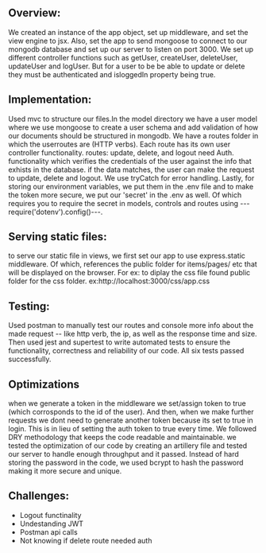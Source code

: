 
<body>
  <h2>Overview:</h2>
  <p>We created an instance of the app object, set up middleware, and set the view engine to jsx. Also, set the app to
    send
    mongoose to connect to our mongodb database and set up our server to listen on port 3000. We set up different
    controller functions such as getUser, createUser, deleteUser, updateUser and logUser. But for a user to be be able to
    update or delete they must be authenticated and isloggedIn property being true.</p>

  <h2>Implementation:</h2>
  <p>Used mvc to structure our files.In the model directory we have a user model where we use mongoose to create a user
    schema and add validation of how our documents should be structured in mongodb. We have a routes folder in which the
    userroutes are (HTTP verbs). Each route has its own user controller functionality. routes: update, delete, and logout
    need Auth. functionality which verifies the credentials of the user against the info that exhists in the database.
    if the data matches, the user can make the request to update, delete and logout. We use tryCatch for error handling.
    Lastly, for storing our environment variables, we put them in the .env file and to make the token more secure, we
    put our 'secret' in the .env as well. Of which requires you to require the secret in models, controls and routes
    using ---require('dotenv').config()---. </p>

  <h2>Serving static files:</h2>
  <p>to serve our static file in views, we first set our app to use express.static middleware. Of which, references the
    public folder for items/pages/ etc that will be displayed on the browser. For ex: to diplay the css file found
    public folder for the css folder. ex:http://localhost:3000/css/app.css</p>

  <h2>Testing:</h2>
  <p>Used postman to manually test our routes and console more info about the made request -- like http verb, the ip, as
    well as the response time and size. Then used jest and supertest to write automated tests to ensure the
    functionality, correctness and reliability of our code. All six tests passed successfully.
  </p>
  <h2>Optimizations</h2>
  <p>when we generate a token in the middleware we set/assign token to true (which corrosponds to the id of the user).
    And then, when we make further requests we dont need to generate another token because its set to true in login.
    This is in lieu of setting the auth token to true every time. We followed DRY methodology that keeps the code
    readable and maintainable. we tested the optimization of our code by creating an artillery file and tested our
    server to handle enough throughput and it passed. Instead of hard storing the password in the code, we used bcrypt
    to hash the password making it more secure and unique.</p>
  <h2>Challenges:</h2>
  <ul>
    <li>Logout functinality</li>
    <li>Undestanding JWT</li>
    <li>Postman api calls</li>
    <li>Not knowing if delete route needed auth</li>
  </ul>
</body>

</html>
